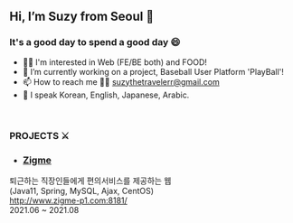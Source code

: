 ## Hi, I’m Suzy from Seoul 👋

### It's a good day to spend a good day 😄
- 👷‍♀️ I'm interested in Web (FE/BE both) and FOOD!
- 🌱 I’m currently working on a project, Baseball User Platform 'PlayBall'!
- 📫 How to reach me 💁‍♀️ suzythetravelerr@gmail.com
- 👀 I speak Korean, English, Japanese, Arabic.

<br/>

### PROJECTS ⚔️
- ### <a href="http://www.zigme-p1.com:8181/">Zigme</a>
퇴근하는 직장인들에게 편의서비스를 제공하는 웹 <br/>
(Java11, Spring, MySQL, Ajax, CentOS)<br/>
http://www.zigme-p1.com:8181/ <br/>
2021.06 ~ 2021.08
